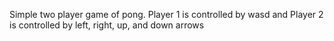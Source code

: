 Simple two player game of pong. Player 1 is controlled by wasd and Player 2 is controlled by left, right, up, and down arrows

